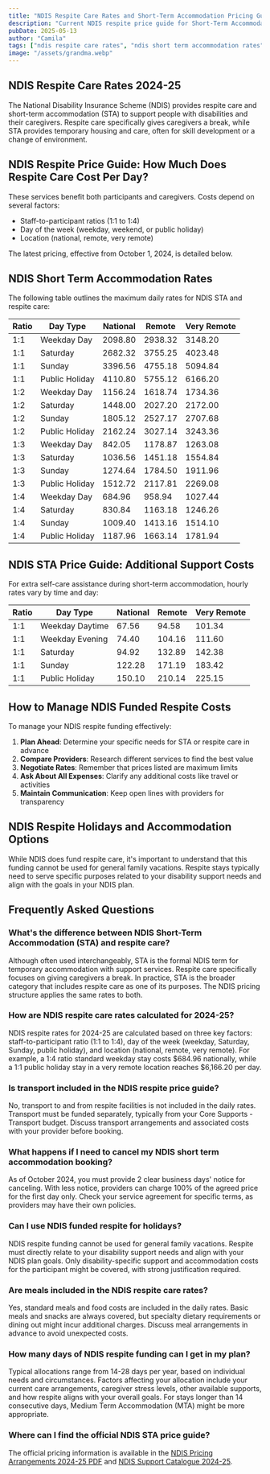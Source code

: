 ```yaml
---
title: "NDIS Respite Care Rates and Short-Term Accommodation Pricing Guide 2024-25"
description: "Current NDIS respite price guide for Short-Term Accommodation (STA) rates 2024-25. Detailed breakdown of NDIS funded respite costs, including how much respite care costs per day."
pubDate: 2025-05-13
author: "Camila"
tags: ["ndis respite care rates", "ndis short term accommodation rates", "ndis respite price guide", "ndis sta price guide", "ndis funded respite"]
image: "/assets/grandma.webp"
---
```


## NDIS Respite Care Rates 2024-25

The National Disability Insurance Scheme (NDIS) provides respite care and short-term accommodation (STA) to support people with disabilities and their caregivers. Respite care specifically gives caregivers a break, while STA provides temporary housing and care, often for skill development or a change of environment.

## NDIS Respite Price Guide: How Much Does Respite Care Cost Per Day?

These services benefit both participants and caregivers. Costs depend on several factors:
- Staff-to-participant ratios (1:1 to 1:4)
- Day of the week (weekday, weekend, or public holiday)
- Location (national, remote, very remote)

The latest pricing, effective from October 1, 2024, is detailed below.

## NDIS Short Term Accommodation Rates

The following table outlines the maximum daily rates for NDIS STA and respite care:

| Ratio | Day Type | National | Remote | Very Remote |
|-------|----------|----------|--------|-------------|
| 1:1 | Weekday Day | 2098.80 | 2938.32 | 3148.20 |
| 1:1 | Saturday | 2682.32 | 3755.25 | 4023.48 |
| 1:1 | Sunday | 3396.56 | 4755.18 | 5094.84 |
| 1:1 | Public Holiday | 4110.80 | 5755.12 | 6166.20 |
| 1:2 | Weekday Day | 1156.24 | 1618.74 | 1734.36 |
| 1:2 | Saturday | 1448.00 | 2027.20 | 2172.00 |
| 1:2 | Sunday | 1805.12 | 2527.17 | 2707.68 |
| 1:2 | Public Holiday | 2162.24 | 3027.14 | 3243.36 |
| 1:3 | Weekday Day | 842.05 | 1178.87 | 1263.08 |
| 1:3 | Saturday | 1036.56 | 1451.18 | 1554.84 |
| 1:3 | Sunday | 1274.64 | 1784.50 | 1911.96 |
| 1:3 | Public Holiday | 1512.72 | 2117.81 | 2269.08 |
| 1:4 | Weekday Day | 684.96 | 958.94 | 1027.44 |
| 1:4 | Saturday | 830.84 | 1163.18 | 1246.26 |
| 1:4 | Sunday | 1009.40 | 1413.16 | 1514.10 |
| 1:4 | Public Holiday | 1187.96 | 1663.14 | 1781.94 |

## NDIS STA Price Guide: Additional Support Costs

For extra self-care assistance during short-term accommodation, hourly rates vary by time and day:

| Ratio | Day Type | National | Remote | Very Remote |
|-------|----------|----------|--------|-------------|
| 1:1 | Weekday Daytime | 67.56 | 94.58 | 101.34 |
| 1:1 | Weekday Evening | 74.40 | 104.16 | 111.60 |
| 1:1 | Saturday | 94.92 | 132.89 | 142.38 |
| 1:1 | Sunday | 122.28 | 171.19 | 183.42 |
| 1:1 | Public Holiday | 150.10 | 210.14 | 225.15 |

## How to Manage NDIS Funded Respite Costs

To manage your NDIS respite funding effectively:

1. **Plan Ahead**: Determine your specific needs for STA or respite care in advance
2. **Compare Providers**: Research different services to find the best value
3. **Negotiate Rates**: Remember that prices listed are maximum limits
4. **Ask About All Expenses**: Clarify any additional costs like travel or activities
5. **Maintain Communication**: Keep open lines with providers for transparency

## NDIS Respite Holidays and Accommodation Options

While NDIS does fund respite care, it's important to understand that this funding cannot be used for general family vacations. Respite stays typically need to serve specific purposes related to your disability support needs and align with the goals in your NDIS plan.

## Frequently Asked Questions

### What's the difference between NDIS Short-Term Accommodation (STA) and respite care?
Although often used interchangeably, STA is the formal NDIS term for temporary accommodation with support services. Respite care specifically focuses on giving caregivers a break. In practice, STA is the broader category that includes respite care as one of its purposes. The NDIS pricing structure applies the same rates to both.

### How are NDIS respite care rates calculated for 2024-25?
NDIS respite rates for 2024-25 are calculated based on three key factors: staff-to-participant ratio (1:1 to 1:4), day of the week (weekday, Saturday, Sunday, public holiday), and location (national, remote, very remote). For example, a 1:4 ratio standard weekday stay costs $684.96 nationally, while a 1:1 public holiday stay in a very remote location reaches $6,166.20 per day.

### Is transport included in the NDIS respite price guide?
No, transport to and from respite facilities is not included in the daily rates. Transport must be funded separately, typically from your Core Supports - Transport budget. Discuss transport arrangements and associated costs with your provider before booking.

### What happens if I need to cancel my NDIS short term accommodation booking?
As of October 2024, you must provide 2 clear business days' notice for canceling. With less notice, providers can charge 100% of the agreed price for the first day only. Check your service agreement for specific terms, as providers may have their own policies.

### Can I use NDIS funded respite for holidays?
NDIS respite funding cannot be used for general family vacations. Respite must directly relate to your disability support needs and align with your NDIS plan goals. Only disability-specific support and accommodation costs for the participant might be covered, with strong justification required.

### Are meals included in the NDIS respite care rates?
Yes, standard meals and food costs are included in the daily rates. Basic meals and snacks are always covered, but specialty dietary requirements or dining out might incur additional charges. Discuss meal arrangements in advance to avoid unexpected costs.

### How many days of NDIS respite funding can I get in my plan?
Typical allocations range from 14-28 days per year, based on individual needs and circumstances. Factors affecting your allocation include your current care arrangements, caregiver stress levels, other available supports, and how respite aligns with your overall goals. For stays longer than 14 consecutive days, Medium Term Accommodation (MTA) might be more appropriate.

### Where can I find the official NDIS STA price guide?
The official pricing information is available in the [NDIS Pricing Arrangements 2024-25 PDF](https://www.ndis.gov.au/media/7150/download?attachment) and [NDIS Support Catalogue 2024-25](https://www.ndis.gov.au/media/7146/download?attachment).
